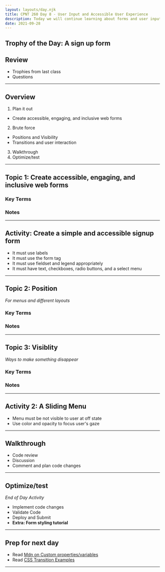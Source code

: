 ```yaml
---
layout: layouts/day.njk
title: CPNT 260 Day 8 - User Input and Accessible User Experience
description: Today we will continue learning about forms and user input. Along with learning form syntax and practicing design strategies that were covered in DSGN-270, we will also learn how to make our forms readable by screen readers.
date: 2021-09-28
---
```

## Trophy of the Day: A sign up form

## Review
- Trophies from last class
- Questions

---
## Overview
1. Plan it out
  - Create accessible, engaging, and inclusive web forms
2. Brute force
  - Positions and Visibility
  - Transitions and user interaction
3. Walkthrough
4. Optimize/test

---
## Topic 1: Create accessible, engaging, and inclusive web forms

### Key Terms

### Notes

---
## Activity: Create a simple and accessible signup form
- It must use labels
- It must use the form tag
- It must use fieldset and legend appropriately
- It must have text, checkboxes, radio buttons, and a select menu

---
## Topic 2: Position
_For menus and different layouts_
### Key Terms

### Notes

---
## Topic 3: Visiblity
_Ways to make something disappear_
### Key Terms

### Notes

----
## Activity 2: A Sliding Menu
- Menu must be not visible to user at off state
- Use color and opacity to focus user's gaze

---
## Walkthrough
- Code review
- Discussion
- Comment and plan code changes

---
## Optimize/test
_End of Day Activity_
- Implement code changes
- Validate Code
- Deploy and Submit
- **Extra: Form styling tutorial**

---
## Prep for next day
- Read [Mdn on Custom properties/variables](https://developer.mozilla.org/en-US/docs/Web/CSS/Using_CSS_custom_properties)
- Read [CSS Transition Examples](https://www.freecodecamp.org/news/css-transition-examples/)

---
